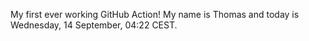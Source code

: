 My first ever working GitHub Action!
My name is Thomas and today is Wednesday, 14 September, 04:22 CEST. 
